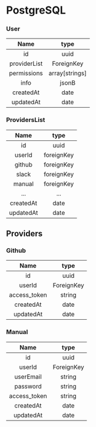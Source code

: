 # PostgreSQL

### User

| Name   | type   |
| :----: | :----: |
| id     | uuid |
| providerList | ForeignKey |
| permissions | array[strings] |
| info   | jsonB |
| createdAt | date |
| updatedAt | date |

### ProvidersList

| Name | type |
| :----: | :----: |
| id | uuid |
| userId | foreignKey |
| github | foreignKey |
| slack | foreignKey |
| manual | foreignKey |
| ... | ... |
| createdAt | date |
| updatedAt | date |

## Providers

### Github

| Name | type |
| :----: | :----: |
| id | uuid |
| userId | ForeignKey |
| access_token | string |
| createdAt | date |
| updatedAt | date |

### Manual

| Name | type |
| :----: | :----: |
| id | uuid |
| userId | ForeignKey |
| userEmail | string |
| password | string |
| access_token | string |
| createdAt | date |
| updatedAt | date |

